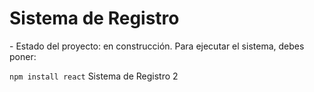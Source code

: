<h1>Sistema de Registro</h1>
- Estado del proyecto: en construcción.
Para ejecutar el sistema, debes poner:

```npm install react```
Sistema de Registro 2
